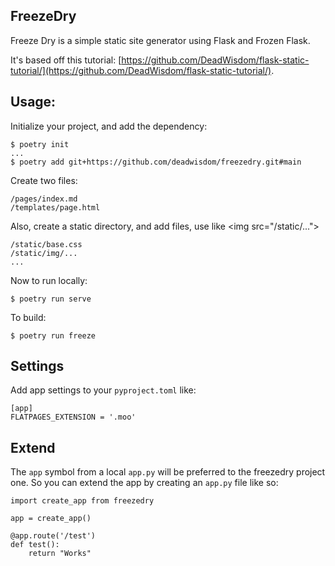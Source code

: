 ## FreezeDry

Freeze Dry is a simple static site generator using Flask and Frozen Flask.

It's based off this tutorial: [https://github.com/DeadWisdom/flask-static-tutorial/](https://github.com/DeadWisdom/flask-static-tutorial/).

## Usage:

Initialize your project, and add the dependency:

    $ poetry init
    ...
    $ poetry add git+https://github.com/deadwisdom/freezedry.git#main
  
Create two files:

    /pages/index.md
    /templates/page.html

Also, create a static directory, and add files, use like \<img src="/static/..."\>

    /static/base.css
    /static/img/...
    ...

Now to run locally:

    $ poetry run serve

To build:

    $ poetry run freeze

## Settings

Add app settings to your `pyproject.toml` like:

    [app]
    FLATPAGES_EXTENSION = '.moo'

## Extend

The `app` symbol from a local `app.py` will be preferred to the freezedry project one.
So you can extend the app by creating an `app.py` file like so:

    import create_app from freezedry

    app = create_app()

    @app.route('/test')
    def test():
        return "Works"
